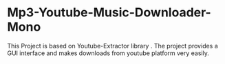 # Mp3-Youtube-Music-Downloader-Mono
This Project is based on Youtube-Extractor library . The project provides a GUI interface and makes downloads from youtube platform very easily.
